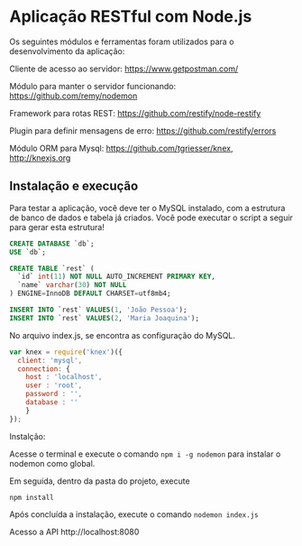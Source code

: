 # Aplicação RESTful com Node.js

Os seguintes módulos e ferramentas foram utilizados para o desenvolvimento da aplicação:

Cliente de acesso ao servidor: https://www.getpostman.com/

Módulo para manter o servidor funcionando: https://github.com/remy/nodemon

Framework para rotas REST: https://github.com/restify/node-restify

Plugin para definir mensagens de erro: https://github.com/restify/errors

Módulo ORM para Mysql: https://github.com/tgriesser/knex, http://knexjs.org

## Instalação e execução

Para testar a aplicação, você deve ter o MySQL instalado, com a estrutura de banco de dados e tabela já criados. Você pode executar o script a seguir para gerar esta estrutura!

```sql
CREATE DATABASE `db`;
USE `db`;

CREATE TABLE `rest` (
  `id` int(11) NOT NULL AUTO_INCREMENT PRIMARY KEY,
  `name` varchar(30) NOT NULL
) ENGINE=InnoDB DEFAULT CHARSET=utf8mb4;

INSERT INTO `rest` VALUES(1, 'João Pessoa');
INSERT INTO `rest` VALUES(2, 'Maria Joaquina');
```

No arquivo index.js,  se encontra as configuração do MySQL.

```javascript
var knex = require('knex')({
  client: 'mysql',
  connection: {
    host : 'localhost',
    user : 'root',
    password : '',
    database : ''
    }
});
```
Instalção:

Acesse o terminal e execute o comando `npm i -g nodemon` para instalar o nodemon como global.

Em seguida, dentro da pasta do projeto, execute

```
npm install
```
Após concluída a instalação, execute o comando `nodemon index.js`

Acesso a API http://localhost:8080
